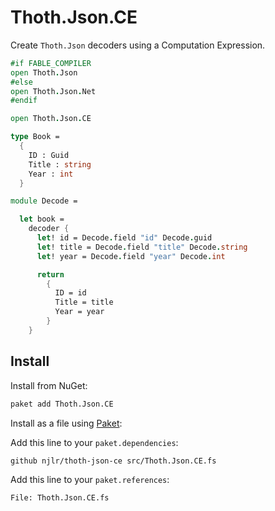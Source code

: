 # Thoth.Json.CE

Create `Thoth.Json` decoders using a Computation Expression.

```fsharp
#if FABLE_COMPILER
open Thoth.Json
#else
open Thoth.Json.Net
#endif

open Thoth.Json.CE

type Book =
  {
    ID : Guid
    Title : string
    Year : int
  }

module Decode =

  let book =
    decoder {
      let! id = Decode.field "id" Decode.guid
      let! title = Decode.field "title" Decode.string
      let! year = Decode.field "year" Decode.int

      return
        {
          ID = id
          Title = title
          Year = year
        }
    }
```

## Install

Install from NuGet:

```bash
paket add Thoth.Json.CE
```

Install as a file using [Paket](https://fsprojects.github.io/Paket/):

Add this line to your `paket.dependencies`:

```
github njlr/thoth-json-ce src/Thoth.Json.CE.fs
```

Add this line to your `paket.references`:

```
File: Thoth.Json.CE.fs
```

